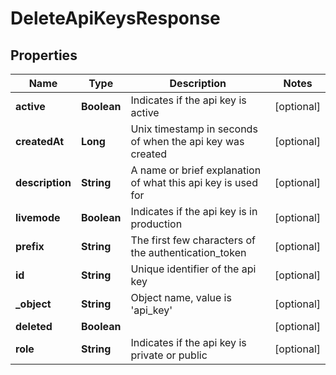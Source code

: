 

# DeleteApiKeysResponse


## Properties

| Name | Type | Description | Notes |
|------------ | ------------- | ------------- | -------------|
|**active** | **Boolean** | Indicates if the api key is active |  [optional] |
|**createdAt** | **Long** | Unix timestamp in seconds of when the api key was created |  [optional] |
|**description** | **String** | A name or brief explanation of what this api key is used for |  [optional] |
|**livemode** | **Boolean** | Indicates if the api key is in production |  [optional] |
|**prefix** | **String** | The first few characters of the authentication_token |  [optional] |
|**id** | **String** | Unique identifier of the api key |  [optional] |
|**_object** | **String** | Object name, value is &#39;api_key&#39; |  [optional] |
|**deleted** | **Boolean** |  |  [optional] |
|**role** | **String** | Indicates if the api key is private or public |  [optional] |



